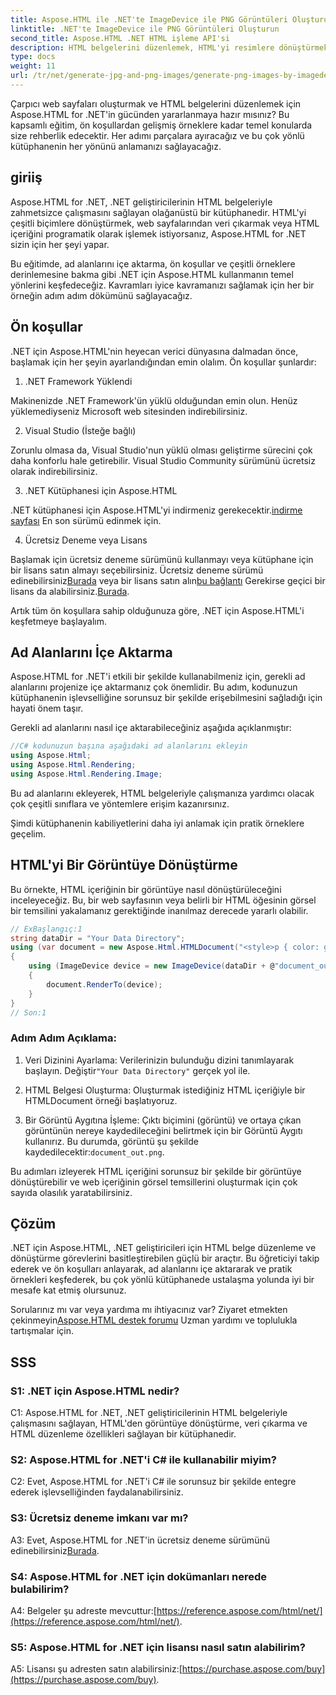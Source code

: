 ```yaml
---
title: Aspose.HTML ile .NET'te ImageDevice ile PNG Görüntüleri Oluşturun
linktitle: .NET'te ImageDevice ile PNG Görüntüleri Oluşturun
second_title: Aspose.HTML .NET HTML işleme API'si
description: HTML belgelerini düzenlemek, HTML'yi resimlere dönüştürmek ve daha fazlası için Aspose.HTML for .NET'i kullanmayı öğrenin. SSS'li adım adım eğitim.
type: docs
weight: 11
url: /tr/net/generate-jpg-and-png-images/generate-png-images-by-imagedevice/
---
```


Çarpıcı web sayfaları oluşturmak ve HTML belgelerini düzenlemek için Aspose.HTML for .NET'in gücünden yararlanmaya hazır mısınız? Bu kapsamlı eğitim, ön koşullardan gelişmiş örneklere kadar temel konularda size rehberlik edecektir. Her adımı parçalara ayıracağız ve bu çok yönlü kütüphanenin her yönünü anlamanızı sağlayacağız.

## giriiş

Aspose.HTML for .NET, .NET geliştiricilerinin HTML belgeleriyle zahmetsizce çalışmasını sağlayan olağanüstü bir kütüphanedir. HTML'yi çeşitli biçimlere dönüştürmek, web sayfalarından veri çıkarmak veya HTML içeriğini programatik olarak işlemek istiyorsanız, Aspose.HTML for .NET sizin için her şeyi yapar.

Bu eğitimde, ad alanlarını içe aktarma, ön koşullar ve çeşitli örneklere derinlemesine bakma gibi .NET için Aspose.HTML kullanmanın temel yönlerini keşfedeceğiz. Kavramları iyice kavramanızı sağlamak için her bir örneğin adım adım dökümünü sağlayacağız.

## Ön koşullar

.NET için Aspose.HTML'nin heyecan verici dünyasına dalmadan önce, başlamak için her şeyin ayarlandığından emin olalım. Ön koşullar şunlardır:

1. .NET Framework Yüklendi

Makinenizde .NET Framework'ün yüklü olduğundan emin olun. Henüz yüklemediyseniz Microsoft web sitesinden indirebilirsiniz.

2. Visual Studio (İsteğe bağlı)

Zorunlu olmasa da, Visual Studio'nun yüklü olması geliştirme sürecini çok daha konforlu hale getirebilir. Visual Studio Community sürümünü ücretsiz olarak indirebilirsiniz.

3. .NET Kütüphanesi için Aspose.HTML

 .NET kütüphanesi için Aspose.HTML'yi indirmeniz gerekecektir.[indirme sayfası](https://releases.aspose.com/html/net/) En son sürümü edinmek için.

4. Ücretsiz Deneme veya Lisans

 Başlamak için ücretsiz deneme sürümünü kullanmayı veya kütüphane için bir lisans satın almayı seçebilirsiniz. Ücretsiz deneme sürümü edinebilirsiniz[Burada](https://releases.aspose.com/) veya bir lisans satın alın[bu bağlantı](https://purchase.aspose.com/buy) Gerekirse geçici bir lisans da alabilirsiniz.[Burada](https://purchase.aspose.com/temporary-license/).

Artık tüm ön koşullara sahip olduğunuza göre, .NET için Aspose.HTML'i keşfetmeye başlayalım.

## Ad Alanlarını İçe Aktarma

Aspose.HTML for .NET'i etkili bir şekilde kullanabilmeniz için, gerekli ad alanlarını projenize içe aktarmanız çok önemlidir. Bu adım, kodunuzun kütüphanenin işlevselliğine sorunsuz bir şekilde erişebilmesini sağladığı için hayati önem taşır.

Gerekli ad alanlarını nasıl içe aktarabileceğiniz aşağıda açıklanmıştır:

```csharp
//C# kodunuzun başına aşağıdaki ad alanlarını ekleyin
using Aspose.Html;
using Aspose.Html.Rendering;
using Aspose.Html.Rendering.Image;
```

Bu ad alanlarını ekleyerek, HTML belgeleriyle çalışmanıza yardımcı olacak çok çeşitli sınıflara ve yöntemlere erişim kazanırsınız.

Şimdi kütüphanenin kabiliyetlerini daha iyi anlamak için pratik örneklere geçelim.

## HTML'yi Bir Görüntüye Dönüştürme

Bu örnekte, HTML içeriğinin bir görüntüye nasıl dönüştürüleceğini inceleyeceğiz. Bu, bir web sayfasının veya belirli bir HTML öğesinin görsel bir temsilini yakalamanız gerektiğinde inanılmaz derecede yararlı olabilir.

```csharp
// ExBaşlangıç:1
string dataDir = "Your Data Directory";
using (var document = new Aspose.Html.HTMLDocument("<style>p { color: green; }</style><p>my first paragraph</p>", @"c:\work\"))
{
    using (ImageDevice device = new ImageDevice(dataDir + @"document_out.png"))
    {
        document.RenderTo(device);
    }
}
// Son:1
```

### Adım Adım Açıklama:

1.  Veri Dizinini Ayarlama: Verilerinizin bulunduğu dizini tanımlayarak başlayın. Değiştir`"Your Data Directory"` gerçek yol ile.

2. HTML Belgesi Oluşturma: Oluşturmak istediğiniz HTML içeriğiyle bir HTMLDocument örneği başlatıyoruz.

3.  Bir Görüntü Aygıtına İşleme: Çıktı biçimini (görüntü) ve ortaya çıkan görüntünün nereye kaydedileceğini belirtmek için bir Görüntü Aygıtı kullanırız. Bu durumda, görüntü şu şekilde kaydedilecektir:`document_out.png`.

Bu adımları izleyerek HTML içeriğini sorunsuz bir şekilde bir görüntüye dönüştürebilir ve web içeriğinin görsel temsillerini oluşturmak için çok sayıda olasılık yaratabilirsiniz.

## Çözüm

.NET için Aspose.HTML, .NET geliştiricileri için HTML belge düzenleme ve dönüştürme görevlerini basitleştirebilen güçlü bir araçtır. Bu öğreticiyi takip ederek ve ön koşulları anlayarak, ad alanlarını içe aktararak ve pratik örnekleri keşfederek, bu çok yönlü kütüphanede ustalaşma yolunda iyi bir mesafe kat etmiş olursunuz.

 Sorularınız mı var veya yardıma mı ihtiyacınız var? Ziyaret etmekten çekinmeyin[Aspose.HTML destek forumu](https://forum.aspose.com/) Uzman yardımı ve toplulukla tartışmalar için.

## SSS

### S1: .NET için Aspose.HTML nedir?

C1: Aspose.HTML for .NET, .NET geliştiricilerinin HTML belgeleriyle çalışmasını sağlayan, HTML'den görüntüye dönüştürme, veri çıkarma ve HTML düzenleme özellikleri sağlayan bir kütüphanedir.

### S2: Aspose.HTML for .NET'i C# ile kullanabilir miyim?

C2: Evet, Aspose.HTML for .NET'i C# ile sorunsuz bir şekilde entegre ederek işlevselliğinden faydalanabilirsiniz.

### S3: Ücretsiz deneme imkanı var mı?

A3: Evet, Aspose.HTML for .NET'in ücretsiz deneme sürümünü edinebilirsiniz[Burada](https://releases.aspose.com/).

### S4: Aspose.HTML for .NET için dokümanları nerede bulabilirim?

 A4: Belgeler şu adreste mevcuttur:[https://reference.aspose.com/html/net/](https://reference.aspose.com/html/net/).

### S5: Aspose.HTML for .NET için lisansı nasıl satın alabilirim?

 A5: Lisansı şu adresten satın alabilirsiniz:[https://purchase.aspose.com/buy](https://purchase.aspose.com/buy).